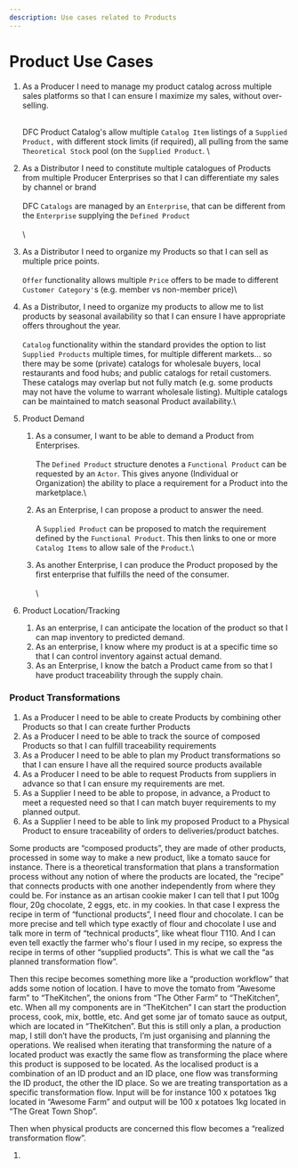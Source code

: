 ```yaml
---
description: Use cases related to Products
---
```


# Product Use Cases

1.  As a Producer I need to manage my product catalog across multiple sales platforms so that I can ensure I maximize my sales, without over-selling.

    &#x20;\
    DFC Product Catalog's allow multiple `Catalog Item` listings of a `Supplied Product,` with different stock limits (if required), all pulling from the same `Theoretical Stock` pool (on the `Supplied Product`. \

2. As a Distributor I need to constitute multiple catalogues of Products from multiple Producer Enterprises so that I can differentiate my sales by channel or brand \
   \
   DFC `Catalogs` are managed by an `Enterprise`, that can be different from the `Enterprise` supplying the `Defined Product` \
   \
   \

3. As a Distributor I need to organize my Products so that I can sell as multiple price points.\
   \
   `Offer` functionality allows multiple `Price` offers to be made to different `Customer Category'`s (e.g. member vs non-member price)\

4. As a Distributor, I need to organize my products to allow me to list products by seasonal availability so that I can ensure I have appropriate offers throughout the year.\
   \
   `Catalog` functionality within the standard provides the option to list `Supplied Products` multiple times, for multiple different markets... so there may be some (private) catalogs for wholesale buyers, local restaurants and food hubs; and public catalogs for retail customers. These catalogs may overlap but not fully match (e.g. some products may not have the volume to warrant wholesale listing). Multiple catalogs can be maintained to match seasonal Product availability.\

5. Product Demand
   1. As a consumer, I want to be able to demand a Product from Enterprises. \
      \
      The `Defined Product` structure denotes a `Functional Product` can be requested by an `Actor`. This gives anyone (Individual or Organization) the ability to place a requirement for a Product into the marketplace.\

   2. As an Enterprise, I can propose a product to answer the need. \
      \
      A `Supplied Product` can be proposed to match the requirement defined by the `Functional Product`. This then links to one or more `Catalog Items` to allow sale of the `Product`.\

   3. As another Enterprise, I can produce the Product proposed by the first enterprise that fulfills the need of the consumer.\
      \
      \

6. Product Location/Tracking&#x20;
   1. As an enterprise, I can anticipate the location of the product so that I can map inventory to predicted demand.&#x20;
   2. As an enterprise, I know where my product is at a specific time so that I can control inventory against actual demand.&#x20;
   3. As an Enterprise, I know the batch a Product came from so that I have product traceability through the supply chain.

### Product Transformations

1. As a Producer I need to be able to create Products by combining other Products so that I can create further Products
2. As a Producer I need to be able to track the source of composed Products so that I can fulfill traceability requirements
3. As a Producer I need to be able to plan my Product transformations so that I can ensure I have all the required source products available
4. As a Producer I need to be able to request Products from suppliers in advance so that I can ensure my requirements are met.
5. As a Supplier I need to be able to propose, in advance, a Product to meet a requested need so that I can match buyer requirements to my planned output.
6. As a Supplier I need to be able to link my proposed Product to a Physical Product to ensure traceability of orders to deliveries/product batches.

Some products are “composed products”, they are made of other products, processed in some way to make a new product, like a tomato sauce for instance. There is a theoretical transformation that plans a transformation process without any notion of where the products are located, the “recipe” that connects products with one another independently from where they could be. For instance as an artisan cookie maker I can tell that I put 100g flour, 20g chocolate, 2 eggs, etc. in my cookies. In that case I express the recipe in term of “functional products”, I need flour and chocolate. I can be more precise and tell which type exactly of flour and chocolate I use and talk more in term of “technical products”, like wheat flour T110. And I can even tell exactly the farmer who's flour I used in my recipe, so express the recipe in terms of other “supplied products”. This is what we call the “as planned transformation flow”.

Then this recipe becomes something more like a “production workflow” that adds some notion of location. I have to move the tomato from “Awesome farm” to “TheKitchen”, the onions from “The Other Farm” to “TheKitchen”, etc. When all my components are in “TheKitchen” I can start the production process, cook, mix, bottle, etc. And get some jar of tomato sauce as output, which are located in “TheKitchen”. But this is still only a plan, a production map, I still don’t have the products, I’m just organising and planning the operations. We realised when iterating that transforming the nature of a located product was exactly the same flow as transforming the place where this product is supposed to be located. As the localised product is a combination of an ID product and an ID place, one flow was transforming the ID product, the other the ID place. So we are treating transportation as a specific transformation flow. Input will be for instance 100 x potatoes 1kg located in “Awesome Farm” and output will be 100 x potatoes 1kg located in “The Great Town Shop”.

Then when physical products are concerned this flow becomes a “realized transformation flow”.

1.
